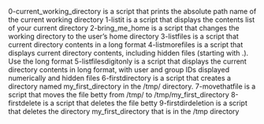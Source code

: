 0-current_working_directory is a script that prints the absolute path name of the current working directory
1-listit is a script that displays the contents list of your current directory
2-bring_me_home is a script that changes the working directory to the user’s home directory
3-listfiles is a script that current directory contents in a long format
4-listmorefiles is a script that displays current directory contents, including hidden files (starting with .). Use the long format
5-listfilesdigitonly is a script that displays the current directory contents in long format, with user and group IDs displayed numerically and hidden files
6-firstdirectory is a script that creates a directory named my_first_directory in the /tmp/ directory.
7-movethatfile is a script that moves the file betty from /tmp/ to /tmp/my_first_directory
8-firstdelete is a script that deletes the file betty
9-firstdirdeletion is a script that deletes the directory my_first_directory that is in the /tmp directory
